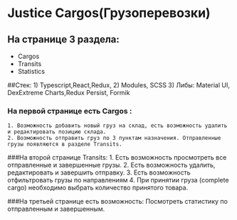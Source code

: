# Justice Cargos(Грузоперевозки)

## На странице 3 раздела: 
- Cargos 
- Transits 
- Statistics

##Стек:
    1) Typescript,React,Redux, 
    2) Modules, SCSS
    3) Либы: Material UI, DexExtreme Charts,Redux Persist, Formik

### На первой странице есть Cargos :
    1. Возможность добавить новый груз на склад, есть возможность удалить и редактировать позицию склада.
    2. Возможность отправить груз по 3 пунктам назначения. Отправленные грузы появляются в разделе Transits. 

###На второй странице Transits: 
    1. Есть возможность просмотреть все отправленные и завершенные грузы.
    2. Есть возможность удалить, редактировать и завершить отправку.
    3. Есть возможность отфильтровать грузы по направлениям
    4. При принятии груза (complete cargo) необходимо выбрать количество принятого товара.

###На третьей странице есть возможность:
    Посмотреть статистику по отправленным и завершенным.